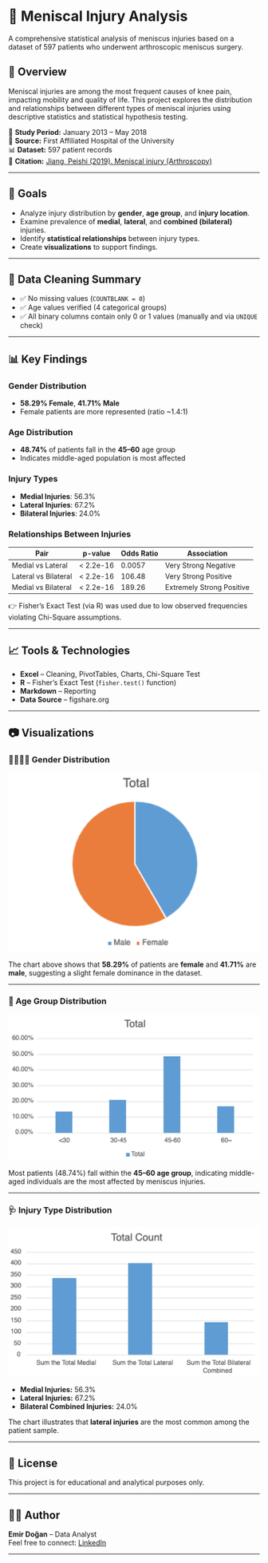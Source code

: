 # 🦵 Meniscal Injury Analysis

A comprehensive statistical analysis of meniscus injuries based on a dataset of 597 patients who underwent arthroscopic meniscus surgery.

## 📌 Overview

Meniscal injuries are among the most frequent causes of knee pain, impacting mobility and quality of life. This project explores the distribution and relationships between different types of meniscal injuries using descriptive statistics and statistical hypothesis testing.

📅 **Study Period:** January 2013 – May 2018  
🏥 **Source:** First Affiliated Hospital of the University  
📊 **Dataset:** 597 patient records  
🔗 **Citation:** [Jiang, Peishi (2019). Meniscal injury (Arthroscopy)](https://doi.org/10.6084/m9.figshare.11309312.v1)

---

## 🎯 Goals

- Analyze injury distribution by **gender**, **age group**, and **injury location**.
- Examine prevalence of **medial**, **lateral**, and **combined (bilateral)** injuries.
- Identify **statistical relationships** between injury types.
- Create **visualizations** to support findings.

---

## 🧼 Data Cleaning Summary

- ✅ No missing values (`COUNTBLANK = 0`)
- ✅ Age values verified (4 categorical groups)
- ✅ All binary columns contain only 0 or 1 values (manually and via `UNIQUE` check)

---

## 📊 Key Findings

### Gender Distribution
- **58.29% Female**, **41.71% Male**
- Female patients are more represented (ratio ~1.4:1)

### Age Distribution
- **48.74%** of patients fall in the **45–60** age group  
- Indicates middle-aged population is most affected

### Injury Types
- **Medial Injuries**: 56.3%  
- **Lateral Injuries**: 67.2%  
- **Bilateral Injuries**: 24.0%  

### Relationships Between Injuries

| Pair | p-value | Odds Ratio | Association |
|------|---------|------------|-------------|
| Medial vs Lateral | < 2.2e-16 | 0.0057 | Very Strong Negative |
| Lateral vs Bilateral | < 2.2e-16 | 106.48 | Very Strong Positive |
| Medial vs Bilateral | < 2.2e-16 | 189.26 | Extremely Strong Positive |

👉 Fisher’s Exact Test (via R) was used due to low observed frequencies violating Chi-Square assumptions.

---

## 📈 Tools & Technologies

- **Excel** – Cleaning, PivotTables, Charts, Chi-Square Test
- **R** – Fisher’s Exact Test (`fisher.test()` function)
- **Markdown** – Reporting
- **Data Source** – figshare.org

---

## 📷 Visualizations

### 🧍‍♂️🧍‍♀️ Gender Distribution

![Gender Distribution](images/gender_dist.png)

The chart above shows that **58.29%** of patients are **female** and **41.71%** are **male**, suggesting a slight female dominance in the dataset.

---

### 🎂 Age Group Distribution

![Age Group Distribution](images/age_group_dist.png)

Most patients (48.74%) fall within the **45–60 age group**, indicating middle-aged individuals are the most affected by meniscus injuries.

---

### 🩺 Injury Type Distribution

![Injury Type Distribution](images/injury_type_dist.png)

- **Medial Injuries:** 56.3%  
- **Lateral Injuries:** 67.2%  
- **Bilateral Combined Injuries:** 24.0%

The chart illustrates that **lateral injuries** are the most common among the patient sample.

---


## 📄 License

This project is for educational and analytical purposes only.

---

## 🙋‍♂️ Author

**Emir Doğan** – Data Analyst  
Feel free to connect: [LinkedIn](#)

---

